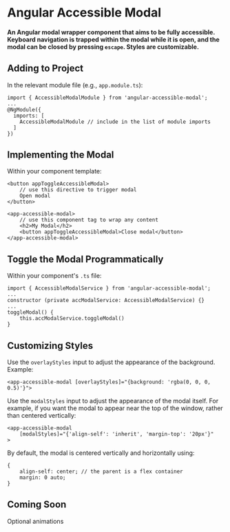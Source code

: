# Angular Accessible Modal
#### An Angular modal wrapper component that aims to be fully accessible. Keyboard navigation is trapped within the modal while it is open, and the modal can be closed by pressing `escape`. Styles are customizable. 


## Adding to Project
In the relevant module file (e.g., `app.module.ts`):
```
import { AccessibleModalModule } from 'angular-accessible-modal';
...
@NgModule({
  imports: [
    AccessibleModalModule // include in the list of module imports
  ]
})
```

## Implementing the Modal
Within your component template:
```
<button appToggleAccessibleModal> 
	// use this directive to trigger modal
	Open modal
</button>

<app-accessible-modal> 
	// use this component tag to wrap any content
	<h2>My Modal</h2>
	<button appToggleAccessibleModal>Close modal</button>
</app-accessible-modal>
```

## Toggle the Modal Programmatically
Within your component's `.ts` file:
```
import { AccessibleModalService } from 'angular-accessible-modal';
...
constructor (private accModalService: AccessibleModalService) {}
...
toggleModal() {
	this.accModalService.toggleModal()
}
```

## Customizing Styles
Use the `overlayStyles` input to adjust the appearance of the background. Example:
```
<app-accessible-modal [overlayStyles]="{background: 'rgba(0, 0, 0, 0.5)'}">
```
Use the `modalStyles` input to adjust the appearance of the modal itself. For example, if you want the modal to appear near the top of the window, rather than centered vertically:
```
<app-accessible-modal 
	[modalStyles]="{'align-self': 'inherit', 'margin-top': '20px'}"
>
```
By default, the modal is centered vertically and horizontally using:
```
{
	align-self: center; // the parent is a flex container
	margin: 0 auto;
}
```

## Coming Soon
Optional animations
